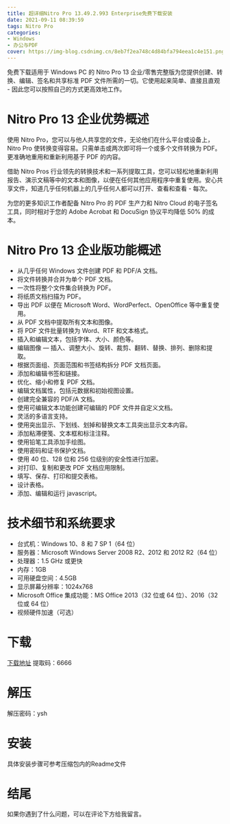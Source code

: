 ```yaml
---
title: 超详细Nitro Pro 13.49.2.993 Enterprise免费下载安装
date: 2021-09-11 08:39:59
tags: Nitro Pro
categories: 
- Windows
- 办公与PDF
cover: https://img-blog.csdnimg.cn/8eb7f2ea748c4d84bfa794eea1c4e151.png
---
```


免费下载适用于 Windows PC 的 Nitro Pro 13 企业/零售完整版为您提供创建、转换、编辑、签名和共享标准 PDF 文件所需的一切。它使用起来简单、直接且直观 - 因此您可以按照自己的方式更高效地工作。

# Nitro Pro 13 企业优势概述
使用 Nitro Pro，您可以与他人共享您的文件，无论他们在什么平台或设备上，Nitro Pro 使转换变得容易。只需单击或两次即可将一个或多个文件转换为 PDF。更准确地重用和重新利用基于 PDF 的内容。

借助 Nitro Pros 行业领先的转换技术和一系列提取工具，您可以轻松地重新利用报告、演示文稿等中的文本和图像，以便在任何其他应用程序中重复使用。安心共享文件，知道几乎任何机器上的几乎任何人都可以打开、查看和查看 - 每次。

为您的更多知识工作者配备 Nitro Pro 的 PDF 生产力和 Nitro Cloud 的电子签名工具，同时相对于您的 Adob​​e Acrobat 和 DocuSign 协议平均降低 50% 的成本。

# Nitro Pro 13 企业版功能概述
- 从几乎任何 Windows 文件创建 PDF 和 PDF/A 文档。
- 将文件转换并合并为单个 PDF 文档。
- 一次性将整个文件集合转换为 PDF。
- 将纸质文档扫描为 PDF。
- 导出 PDF 以便在 Microsoft Word、WordPerfect、OpenOffice 等中重复使用。
- 从 PDF 文档中提取所有文本和图像。
- 将 PDF 文件批量转换为 Word、RTF 和文本格式。
- 插入和编辑文本，包括字体、大小、颜色等。
- 编辑图像 — 插入、调整大小、旋转、裁剪、翻转、替换、排列、删除和提取。
- 根据页面组、页面范围和书签结构拆分 PDF 文档页面。
- 添加和编辑书签和链接。
- 优化、缩小和修复 PDF 文档。
- 编辑文档属性，包括元数据和初始视图设置。
- 创建完全兼容的 PDF/A 文档。
- 使用可编辑文本功能创建可编辑的 PDF 文件并自定义文档。
- 灵活的多语言支持。
- 使用突出显示、下划线、划掉和替换文本工具突出显示文本内容。
- 添加粘滞便笺、文本框和标注注释。
- 使用铅笔工具添加手绘图。
- 使用密码和证书保护文档。
- 使用 40 位、128 位和 256 位级别的安全性进行加密。
- 对打印、复制和更改 PDF 文档应用限制。
- 填写、保存、打印和提交表格。
- 设计表格。
- 添加、编辑和运行 javascript。

# 技术细节和系统要求
- 台式机：Windows 10、8 和 7 SP 1（64 位）
- 服务器：Microsoft Windows Server 2008 R2、2012 和 2012 R2（64 位）
- 处理器：1.5 GHz 或更快
- 内存：1GB
- 可用硬盘空间：4.5GB
- 显示屏幕分辨率：1024x768
- Microsoft Office 集成功能：MS Office 2013（32 位或 64 位）、2016（32 位或 64 位）
- 视频硬件加速（可选）

# 下载
[下载地址](https://pan.baidu.com/s/1BmuMAzN9Y-YCvCUx_fMtbA)
提取码：6666

# 解压
解压密码：ysh

# 安装
具体安装步骤可参考压缩包内的Readme文件

# 结尾
如果你遇到了什么问题，可以在评论下方给我留言。

